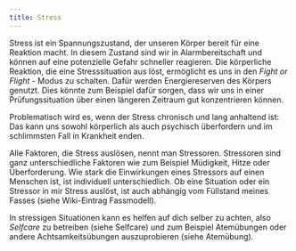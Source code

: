 ```yaml
---
title: Stress
---
```


Stress ist ein Spannungszustand, der unseren Körper bereit für eine Reaktion macht. In diesem Zustand sind wir in Alarmbereitschaft und können auf eine potenzielle Gefahr schneller reagieren. Die körperliche Reaktion, die eine Stresssituation aus löst, ermöglicht es uns in den *Fight or Flight* - Modus zu schalten. Dafür werden Energiereserven des Körpers genutzt. Dies könnte zum Beispiel dafür sorgen, dass wir uns in einer Prüfungssituation über einen längeren Zeitraum gut konzentrieren können.

Problematisch wird es, wenn der Stress chronisch und lang anhaltend ist: Das kann uns sowohl körperlich als auch psychisch überfordern und im schlimmsten Fall in Krankheit enden.

Alle Faktoren, die Stress auslösen, nennt man Stressoren. Stressoren sind ganz unterschiedliche Faktoren wie zum Beispiel Müdigkeit, Hitze oder Überforderung. Wie stark die Einwirkungen eines Stressors auf einen Menschen ist, ist individuell unterschiedlich. Ob eine Situation oder ein Stressor in mir Stress auslöst, ist auch abhängig vom Füllstand meines Fasses (siehe Wiki-Eintrag Fassmodell).

In stressigen Situationen kann es helfen auf dich selber zu achten, also *Selfcare* zu betreiben (siehe Selfcare) und zum Beispiel Atemübungen oder andere Achtsamkeitsübungen auszuprobieren (siehe Atemübung).
